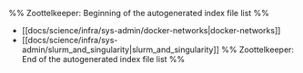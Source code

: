 %% Zoottelkeeper: Beginning of the autogenerated index file list  %%
-  [[docs/science/infra/sys-admin/docker-networks|docker-networks]]
-  [[docs/science/infra/sys-admin/slurm_and_singularity|slurm_and_singularity]]
%% Zoottelkeeper: End of the autogenerated index file list  %%
